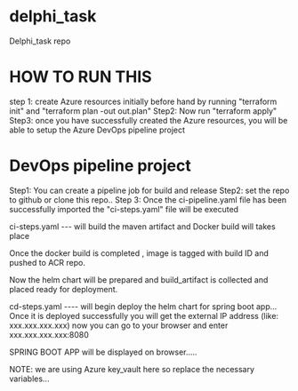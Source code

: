 # delphi_task
Delphi_task repo
# HOW TO RUN THIS

step 1: create Azure resources initially before hand by running "terraform init" and "terraform plan -out out.plan"
Step2: Now run "terraform apply"
Step3: once you have successfully created the Azure resources, you will be able to setup the Azure DevOps pipeline project

# DevOps pipeline project

Step1: You can create a pipeline job for build and release 
Step2: set the repo to github or clone this repo..
Step 3: Once the ci-pipeline.yaml file has been successfully imported the "ci-steps.yaml" file will be executed 

ci-steps.yaml --- will build the maven artifact and Docker build will takes place

Once the docker build is completed , image is tagged with build ID and pushed to ACR repo. 

Now the helm chart will be prepared and build_artifact is collected and placed ready for deployment.

cd-steps.yaml ---- will begin deploy the helm chart for spring boot app... Once it is deployed successfully you will get the external IP address (like: xxx.xxx.xxx.xxx) now you can go to your browser and enter xxx.xxx.xxx.xxx:8080 

SPRING BOOT APP will be displayed on browser.....

NOTE: we are using Azure key_vault here so replace the necessary variables...
